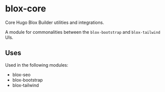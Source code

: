 # blox-core

Core Hugo Blox Builder utilities and integrations.

A module for commonalities between the `blox-bootstrap` and `blox-tailwind` UIs.

## Uses

Used in the following modules:

- blox-seo
- blox-bootstrap
- blox-tailwind
